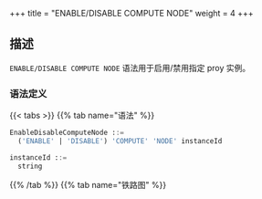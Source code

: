 +++
title = "ENABLE/DISABLE COMPUTE NODE"
weight = 4
+++

## 描述

`ENABLE/DISABLE COMPUTE NODE` 语法用于启用/禁用指定 proy 实例。

### 语法定义

{{< tabs >}}
{{% tab name="语法" %}}
```sql
EnableDisableComputeNode ::=
  ('ENABLE' | 'DISABLE') 'COMPUTE' 'NODE' instanceId

instanceId ::=
  string
```
{{% /tab %}}
{{% tab name="铁路图" %}}
<iframe frameborder="0" name="diagram" id="diagram" width="100%" height="100%"></iframe>
{{% /tab %}}
{{< /tabs >}}

### 补充说明

- `instanceId` 需要通过 [SHOW COMPUTE NODES](/cn/user-manual/shardingsphere-proxy/distsql/syntax/ral/circuit-breaker/show-compute-nodes/) 语法查询得到

- 不可禁用当前正在使用的 proxy 实例

### 示例

- 禁用指定 proxy 实例

```sql
DISABLE COMPUTE NODE '734bb086-b15d-4af0-be87-2372d8b6a0cd';
```

- 启用指定 proxy 实例

```sql
ENABLE COMPUTE NODE '734bb086-b15d-4af0-be87-2372d8b6a0cd';
```

### 保留字

`ENABLE`、`DISABLE`、`COMPUTE`、`NODE`

### 相关链接

- [保留字](/cn/user-manual/shardingsphere-proxy/distsql/syntax/reserved-word/)
- [SHOW COMPUTE NODES](/cn/user-manual/shardingsphere-proxy/distsql/syntax/ral/circuit-breaker/show-compute-nodes/)
